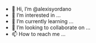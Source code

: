 - 👋 Hi, I’m @alexisyordano
- 👀 I’m interested in ...
- 🌱 I’m currently learning ...
- 💞️ I’m looking to collaborate on ...
- 📫 How to reach me ...

<!---
alexisyordano/alexisyordano is a ✨ special ✨ repository because its `README.md` (this file) appears on your GitHub profile.
You can click the Preview link to take a look at your changes.
--->
